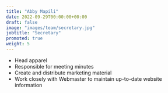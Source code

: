 ```yaml
---
title: "Abby Mapili"
date: 2022-09-29T00:00:00+00:00
draft: false
image: "images/team/secretary.jpg"
jobtitle: "Secretary"
promoted: true
weight: 5
---
```


- Head apparel
- Responsible for meeting minutes
- Create and distribute marketing material
- Work closely with Webmaster to maintain up-to-date website information
